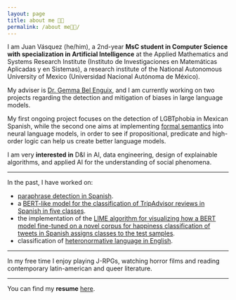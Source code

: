 ```yaml
---
layout: page
title: about me 👋🏾 
permalink: /about me👋🏾/
---
```


I am Juan Vásquez (he/him), a 2nd-year **MsC student in Computer Science with specialization in Artificial Intelligence** at the Applied Mathematics and Systems Research Institute (Instituto de Investigaciones en Matemáticas Aplicadas y en Sistemas), a research institute of the National Autonomous University of Mexico (Universidad Nacional Autónoma de México).

My adviser is [Dr. Gemma Bel Enguix](https://scholar.google.com/citations?hl=en&user=RXWYz10AAAAJ), and I am currently working on two projects regarding the detection and mitigation of biases in large language models.

My first ongoing project focuses on the detection of LGBTphobia in Mexican Spanish, while the second one aims at implementing [formal semantics](https://eecoppock.info/bootcamp/Invitation_to_formal_semantics-2022Jan18.pdf) into neural language models, in order to see if propositional, predicate and high-order logic can help us create better language models. 

I am very **interested in** D&I in AI, data engineering, design of explainable algorithms, and applied AI for the understanding of social phenomena.

---

In the past, I have worked on:

- [paraphrase detection in Spanish](https://sites.google.com/view/par-mex/home).
- a [BERT-like model for the classification of TripAdvisor reviews in Spanish in five classes](https://github.com/juanmvsa/Sentiment-Analysis-TripAdvisor-Spanish).
- the implementation of the [LIME algorithm for visualizing how a BERT model fine-tuned on a novel corpus for happiness classification of tweets in Spanish assigns classes to the test samples](https://github.com/juanmvsa/BertClassifierMultilingual).
- classification of [heteronormative language in English](https://github.com/juanmvsa/HeteroCorpus).

---

In my free time I enjoy playing J-RPGs, watching horror films and reading contemporary latin-american and queer literature.

---

You can find my **resume** [here](https://juanmvsa.github.io/docs/cv.pdf).
